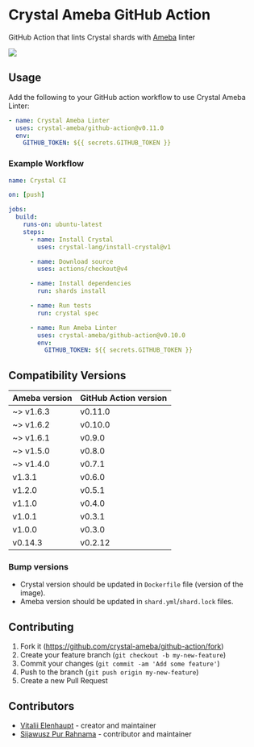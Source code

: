 # Crystal Ameba GitHub Action

GitHub Action that lints Crystal shards with [Ameba](https://github.com/crystal-ameba/ameba) linter

![](https://github.com/crystal-ameba/github-action/raw/master/assets/sample.png)

## Usage

Add the following to your GitHub action workflow to use Crystal Ameba Linter:

``` yaml
- name: Crystal Ameba Linter
  uses: crystal-ameba/github-action@v0.11.0
  env:
    GITHUB_TOKEN: ${{ secrets.GITHUB_TOKEN }}
```

### Example Workflow

``` yaml
name: Crystal CI

on: [push]

jobs:
  build:
    runs-on: ubuntu-latest
    steps:
      - name: Install Crystal
        uses: crystal-lang/install-crystal@v1

      - name: Download source
        uses: actions/checkout@v4

      - name: Install dependencies
        run: shards install

      - name: Run tests
        run: crystal spec

      - name: Run Ameba Linter
        uses: crystal-ameba/github-action@v0.10.0
        env:
          GITHUB_TOKEN: ${{ secrets.GITHUB_TOKEN }}
```

## Compatibility Versions

| Ameba version | GitHub Action version |
|---------------|-----------------------|
| ~> v1.6.3     | v0.11.0               |
| ~> v1.6.2     | v0.10.0               |
| ~> v1.6.1     | v0.9.0                |
| ~> v1.5.0     | v0.8.0                |
| ~> v1.4.0     | v0.7.1                |
| v1.3.1        | v0.6.0                |
| v1.2.0        | v0.5.1                |
| v1.1.0        | v0.4.0                |
| v1.0.1        | v0.3.1                |
| v1.0.0        | v0.3.0                |
| v0.14.3       | v0.2.12               |

### Bump versions

* Crystal version should be updated in `Dockerfile` file (version of the image).
* Ameba version should be updated in `shard.yml`/`shard.lock` files.

## Contributing

1. Fork it (<https://github.com/crystal-ameba/github-action/fork>)
2. Create your feature branch (`git checkout -b my-new-feature`)
3. Commit your changes (`git commit -am 'Add some feature'`)
4. Push to the branch (`git push origin my-new-feature`)
5. Create a new Pull Request

## Contributors

- [Vitalii Elenhaupt](https://github.com/veelenga) - creator and maintainer
- [Sijawusz Pur Rahnama](https://github.com/Sija) - contributor and maintainer
